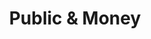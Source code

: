 ---
id: '1'

layout: 'layouts/homepage.njk'

metaDesc: "Public & Money"

title: "Public & Money"

description: 'To promote the freedom of humankind through entrepreneurship and the new digital economy'

category: "Public & Money"

buttonWelcome: "Sign Up"

keywords: 
    - Public & Money

permalink: "/"

---